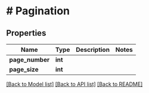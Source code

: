 # # Pagination

## Properties

Name | Type | Description | Notes
------------ | ------------- | ------------- | -------------
**page_number** | **int** |  |
**page_size** | **int** |  |

[[Back to Model list]](../../README.md#models) [[Back to API list]](../../README.md#endpoints) [[Back to README]](../../README.md)
